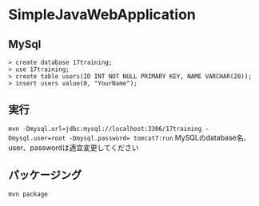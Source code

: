 # SimpleJavaWebApplication
## MySql
```
> create database 17training;
> use 17training;
> create table users(ID INT NOT NULL PRIMARY KEY, NAME VARCHAR(20));
> insert users value(0, "YourName");
```

## 実行
`mvn -Dmysql.url=jdbc:mysql://localhost:3306/17training -Dmysql.user=root -Dmysql.password= tomcat7:run`
MySQLのdatabase名、user、passwordは適宜変更してください

## パッケージング
`mvn package`
